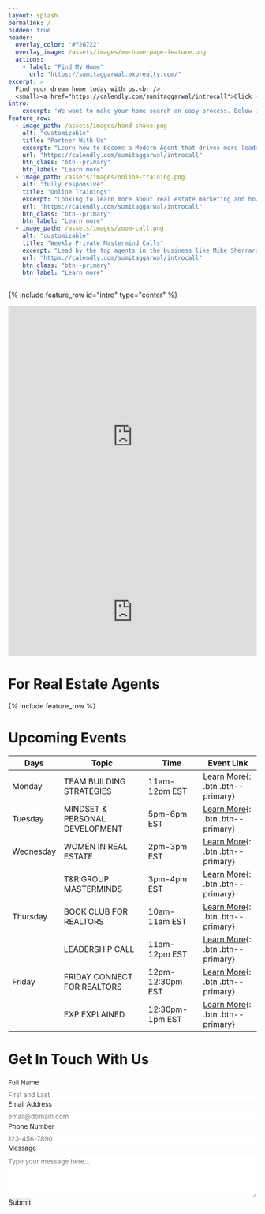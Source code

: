 ```yaml
---
layout: splash
permalink: /
hidden: true
header:
  overlay_color: "#f26722"
  overlay_image: /assets/images/mm-home-page-feature.png
  actions:
    - label: "Find My Home"
      url: "https://sumitaggarwal.exprealty.com/"
excerpt: >
  Find your dream home today with us.<br />
  <small><a href="https://calendly.com/sumitaggarwal/introcall">Click Here To Schedule Your FREE Consultation Today!</a></small>
intro: 
  - excerpt: 'We want to make your home search an easy process. Below is a huge database of current listings available in the North New Jersey directly being pulled from the MLS so you see it first.'
feature_row:
  - image_path: /assets/images/hand-shake.png
    alt: "customizable"
    title: "Partner With Us"
    excerpt: "Learn how to become a Modern Agent that drives more leads and closes more deals. Join my real estate group to get all of my training and resources for FREE!"
    url: "https://calendly.com/sumitaggarwal/introcall"
    btn_class: "btn--primary"
    btn_label: "Learn more"
  - image_path: /assets/images/online-training.png
    alt: "fully responsive"
    title: "Online Trainings"
    excerpt: "Looking to learn more about real estate marketing and how to generate more leads? My training is a great way to learn marketing and grow your real estate business."
    url: "https://calendly.com/sumitaggarwal/introcall"
    btn_class: "btn--primary"
    btn_label: "Learn more"
  - image_path: /assets/images/zoom-call.png
    alt: "customizable"
    title: "Weekly Private Mastermind Calls"
    excerpt: "Lead by the top agents in the business like Mike Sherrard, Connor Steinbrooke and others."
    url: "https://calendly.com/sumitaggarwal/introcall"
    btn_class: "btn--primary"
    btn_label: "Learn more"  
---
```


{% include feature_row id="intro" type="center" %}

<!-- KvCore widget to search home-->
<iframe style="width: 100%; height:550px;" src="https://sumitaggarwal.exprealty.com/wide.php" allowtransparency="true" frameBorder="0"> </iframe>

<!-- Google Review pull from elfsight-->
<script src="https://apps.elfsight.com/p/platform.js" defer></script>
<div class="elfsight-app-2be02f20-bcac-41c0-80cf-9486c889ae62"></div>

<!-- KvCore widget-->
<iframe style="width:100%; height:160px;" src="https://sumitaggarwal.exprealty.com/sellembed.php" allowtransparency="true" frameBorder="0"> </iframe>

# For Real Estate Agents
{% include feature_row %}

# Upcoming Events

| Days   | Topic | Time | Event Link |
| ------        | ------- | ----- | ------- |
| Monday       | TEAM BUILDING STRATEGIES |11am-12pm EST | [Learn More](/_pages/partner_with_me/){: .btn .btn--primary} |
| Tuesday       | MINDSET & PERSONAL DEVELOPMENT | 5pm-6pm EST | [Learn More](/_pages/partner_with_me/){: .btn .btn--primary} |
| Wednesday       | WOMEN IN REAL ESTATE | 2pm-3pm EST | [Learn More](#/_pages/partner_with_me/){: .btn .btn--primary} |
|       | T&R GROUP MASTERMINDS | 3pm-4pm EST | [Learn More](#/_pages/partner_with_me/){: .btn .btn--primary} |
| Thursday       | BOOK CLUB FOR REALTORS | 10am-11am EST | [Learn More](#/_pages/partner_with_me/){: .btn .btn--primary} |
|        | LEADERSHIP CALL | 11am-12pm EST | [Learn More](#/_pages/partner_with_me/){: .btn .btn--primary} |
| Friday      | FRIDAY CONNECT FOR REALTORS | 12pm-12:30pm EST | [Learn More](#/_pages/partner_with_me/){: .btn .btn--primary} |
|       | EXP EXPLAINED | 12:30pm-1pm EST | [Learn More](#/_pages/partner_with_me/){: .btn .btn--primary} |

# Get In Touch With Us
<form id="fs-frm" name="simple-contact-form" accept-charset="utf-8" action="https://formspree.io/f/xwkdgqja" method="post">
  <fieldset id="fs-frm-inputs">
    <label for="full-name">Full Name</label>
    <input type="text" name="name" id="full-name" placeholder="First and Last" required="">
    <label for="email-address">Email Address</label>
    <input type="email" name="_replyto" id="email-address" placeholder="email@domain.com" required="">
    <label for="phone">Phone Number</label>
    <input type="tel" name="phone" id="phone" placeholder="123-456-7890" required="">
     <label for="message">Message</label>
    <textarea rows="5" name="message" id="message" placeholder="Type your message here..." required=""></textarea>
    <input type="hidden" name="_subject" id="email-subject" value="Contact Form Submission">
  </fieldset>
  <input type="submit" value="Submit">
</form><style>/* reset */
#fs-frm input,
#fs-frm select,
#fs-frm textarea,
#fs-frm fieldset,
#fs-frm optgroup,
#fs-frm label,
#fs-frm #card-element:disabled {
  font-family: inherit;
  font-size: 100%;
  color: inherit;
  border: none;
  border-radius: 0;
  display: block;
  width: 100%;
  padding: 0;
  margin: 0;
  -webkit-appearance: none;
  -moz-appearance: none;
}
#fs-frm label,
#fs-frm legend,
#fs-frm ::placeholder {
  font-size: .825rem;
  margin-bottom: .5rem;
  padding-top: .2rem;
  display: flex;
  align-items: baseline;
}

/* border, padding, margin, width */
#fs-frm input,
#fs-frm select,
#fs-frm textarea,
#fs-frm #card-element {
  border: 1px solid rgba(0,0,0,0.2);
  background-color: rgba(255,255,255,0.9);
  padding: .75em 1rem;
  margin-bottom: 1.5rem;
}
#fs-frm input:focus,
#fs-frm select:focus,
#fs-frm textarea:focus {
  background-color: white;
  outline-style: solid;
  outline-width: thin;
  outline-color: gray;
  outline-offset: -1px;
}
#fs-frm [type="text"],
#fs-frm [type="email"] {
  width: 100%;
}
#fs-frm [type="button"],
#fs-frm [type="submit"],
#fs-frm [type="reset"] {
  width: auto;
  cursor: pointer;
  -webkit-appearance: button;
  -moz-appearance: button;
  appearance: button;
}
#fs-frm [type="button"]:focus,
#fs-frm [type="submit"]:focus,
#fs-frm [type="reset"]:focus {
  outline: none;
}
#fs-frm [type="submit"],
#fs-frm [type="reset"] {
  margin-bottom: 0;
}
#fs-frm select {
  text-transform: none;
}

#fs-frm [type="checkbox"] {
  -webkit-appearance: checkbox;
  -moz-appearance: checkbox;
  appearance: checkbox;
  display: inline-block;
  width: auto;
  margin: 0 .5em 0 0 !important;
}

#fs-frm [type="radio"] {
  -webkit-appearance: radio;
  -moz-appearance: radio;
  appearance: radio;
}

/* address, locale */
#fs-frm fieldset.locale input[name="city"],
#fs-frm fieldset.locale select[name="state"],
#fs-frm fieldset.locale input[name="postal-code"] {
  display: inline;
}
#fs-frm fieldset.locale input[name="city"] {
  width: 52%;
}
#fs-frm fieldset.locale select[name="state"],
#fs-frm fieldset.locale input[name="postal-code"] {
  width: 20%;
}
#fs-frm fieldset.locale input[name="city"],
#fs-frm fieldset.locale select[name="state"] {
  margin-right: 3%;
}
</style>